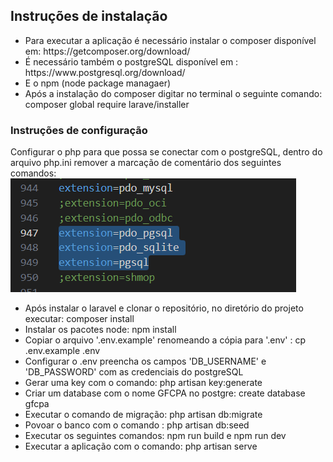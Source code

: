 ## Instruções de instalação

<ul>
<li>Para executar a aplicação é necessário instalar o composer disponível em: https://getcomposer.org/download/</li>
<li>É necessário também o postgreSQL disponível em : https://www.postgresql.org/download/</li>
<li>E o npm (node package managaer) </li>
<li>Após a instalação do composer digitar no terminal o seguinte comando: composer global require larave/installer</li>
</ul>


### Instruções de configuração
Configurar o php para que possa se conectar com o postgreSQL, dentro do arquivo php.ini remover a marcação de comentário dos seguintes comandos:
![imagem do php.ini com as configurações para que o php possa se conectar com o postgreSQL](image.png)

<ul>
<li>Após instalar o laravel e clonar o repositório, no diretório do projeto executar: composer install</li>
<li>Instalar os pacotes node: npm install</li>
<li>Copiar o arquivo '.env.example' renomeando a cópia para '.env' : cp .env.example .env </li>
<li>Configurar o .env preencha os campos 'DB_USERNAME' e 'DB_PASSWORD' com as credenciais do postgreSQL</li>
<li>Gerar uma key com o comando: php artisan key:generate</li>
<li>Criar um database com o nome GFCPA no postgre: create database  gfcpa</li>
<li>Executar o comando de migração: php artisan db:migrate</li>
<li>Povoar o banco com o comando : php artisan db:seed</li>
<li>Executar os seguintes comandos: npm run build e npm run dev</li>
<li>Executar a aplicação com o comando: php artisan serve </li>
</ul>
